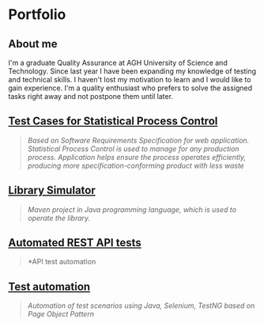 # Portfolio
## About me
I'm a graduate Quality Assurance at AGH University of Science and Technology. Since last year I have been expanding my knowledge of testing and technical skills. I haven't lost my motivation to learn and I would like to gain experience. I'm a quality enthusiast who prefers to solve the assigned tasks right away and not postpone them until later.


## [Test Cases for Statistical Process Control](https://link-url-here.org) 
> *Based on Software Requirements Specification for web application. Statistical Process Control is used to manage for any production process. Application helps ensure the process operates efficiently, producing more specification-conforming product with less waste*
## [Library Simulator](https://gitlab.com/MichnaSylwia/project-library-simulator)
> *Maven project in Java programming language, which is used to operate the library.*
## [Automated REST API tests](https://link-url-here.org)
> *API test automation 
## [Test automation](https://link-url-here.org)
> *Automation of test scenarios using Java, Selenium, TestNG based on Page Object Pattern*

